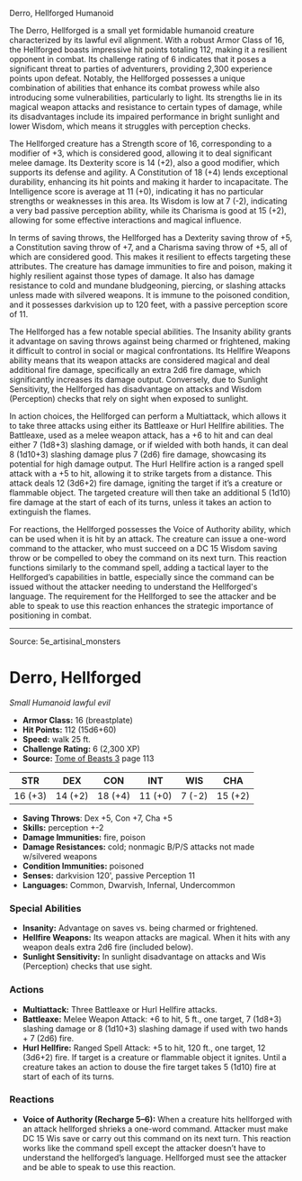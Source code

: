 <MonsterName/>Derro, Hellforged</MonsterName>
<CreatureType/>Humanoid</CreatureType>

<summary>The Derro, Hellforged is a small yet formidable humanoid creature characterized by its lawful evil alignment. With a robust Armor Class of 16, the Hellforged boasts impressive hit points totaling 112, making it a resilient opponent in combat. Its challenge rating of 6 indicates that it poses a significant threat to parties of adventurers, providing 2,300 experience points upon defeat. Notably, the Hellforged possesses a unique combination of abilities that enhance its combat prowess while also introducing some vulnerabilities, particularly to light. Its strengths lie in its magical weapon attacks and resistance to certain types of damage, while its disadvantages include its impaired performance in bright sunlight and lower Wisdom, which means it struggles with perception checks.</summary>

<detail>

The Hellforged creature has a Strength score of 16, corresponding to a modifier of +3, which is considered good, allowing it to deal significant melee damage. Its Dexterity score is 14 (+2), also a good modifier, which supports its defense and agility. A Constitution of 18 (+4) lends exceptional durability, enhancing its hit points and making it harder to incapacitate. The Intelligence score is average at 11 (+0), indicating it has no particular strengths or weaknesses in this area. Its Wisdom is low at 7 (-2), indicating a very bad passive perception ability, while its Charisma is good at 15 (+2), allowing for some effective interactions and magical influence.

In terms of saving throws, the Hellforged has a Dexterity saving throw of +5, a Constitution saving throw of +7, and a Charisma saving throw of +5, all of which are considered good. This makes it resilient to effects targeting these attributes. The creature has damage immunities to fire and poison, making it highly resilient against those types of damage. It also has damage resistance to cold and mundane bludgeoning, piercing, or slashing attacks unless made with silvered weapons. It is immune to the poisoned condition, and it possesses darkvision up to 120 feet, with a passive perception score of 11.

The Hellforged has a few notable special abilities. The Insanity ability grants it advantage on saving throws against being charmed or frightened, making it difficult to control in social or magical confrontations. Its Hellfire Weapons ability means that its weapon attacks are considered magical and deal additional fire damage, specifically an extra 2d6 fire damage, which significantly increases its damage output. Conversely, due to Sunlight Sensitivity, the Hellforged has disadvantage on attacks and Wisdom (Perception) checks that rely on sight when exposed to sunlight.

In action choices, the Hellforged can perform a Multiattack, which allows it to take three attacks using either its Battleaxe or Hurl Hellfire abilities. The Battleaxe, used as a melee weapon attack, has a +6 to hit and can deal either 7 (1d8+3) slashing damage, or if wielded with both hands, it can deal 8 (1d10+3) slashing damage plus 7 (2d6) fire damage, showcasing its potential for high damage output. The Hurl Hellfire action is a ranged spell attack with a +5 to hit, allowing it to strike targets from a distance. This attack deals 12 (3d6+2) fire damage, igniting the target if it’s a creature or flammable object. The targeted creature will then take an additional 5 (1d10) fire damage at the start of each of its turns, unless it takes an action to extinguish the flames.

For reactions, the Hellforged possesses the Voice of Authority ability, which can be used when it is hit by an attack. The creature can issue a one-word command to the attacker, who must succeed on a DC 15 Wisdom saving throw or be compelled to obey the command on its next turn. This reaction functions similarly to the command spell, adding a tactical layer to the Hellforged’s capabilities in battle, especially since the command can be issued without the attacker needing to understand the Hellforged's language. The requirement for the Hellforged to see the attacker and be able to speak to use this reaction enhances the strategic importance of positioning in combat.</detail>



---

Source: 5e_artisinal_monsters

# Derro, Hellforged

*Small* *Humanoid* *lawful evil*

- **Armor Class:** 16 (breastplate)
- **Hit Points:** 112 (15d6+60)
- **Speed:** walk 25 ft.
- **Challenge Rating:** 6 (2,300 XP)
- **Source:** [Tome of Beasts 3](https://koboldpress.com/kpstore/product/tome-of-beasts-3-for-5th-edition/) page 113

| STR | DEX | CON | INT | WIS | CHA |
| --- | --- | --- | --- | --- | --- |
| 16 (+3) | 14 (+2) | 18 (+4) | 11 (+0) | 7 (-2) | 15 (+2) |

- **Saving Throws**: Dex +5, Con +7, Cha +5
- **Skills:** perception +-2
- **Damage Immunities:** fire, poison
- **Damage Resistances:** cold; nonmagic B/P/S attacks not made w/silvered weapons
- **Condition Immunities:** poisoned
- **Senses:** darkvision 120', passive Perception 11
- **Languages:** Common, Dwarvish, Infernal, Undercommon

### Special Abilities

- **Insanity:** Advantage on saves vs. being charmed or frightened.
- **Hellfire Weapons:** Its weapon attacks are magical. When it hits with any weapon deals extra 2d6 fire (included below).
- **Sunlight Sensitivity:** In sunlight disadvantage on attacks and Wis (Perception) checks that use sight.

### Actions

- **Multiattack:** Three Battleaxe or Hurl Hellfire attacks.
- **Battleaxe:** Melee Weapon Attack: +6 to hit, 5 ft., one target, 7 (1d8+3) slashing damage or 8 (1d10+3) slashing damage if used with two hands + 7 (2d6) fire.
- **Hurl Hellfire:** Ranged Spell Attack: +5 to hit, 120 ft., one target, 12 (3d6+2) fire. If target is a creature or flammable object it ignites. Until a creature takes an action to douse the fire target takes 5 (1d10) fire at start of each of its turns.

### Reactions

- **Voice of Authority (Recharge 5–6):** When a creature hits hellforged with an attack hellforged shrieks a one-word command. Attacker must make DC 15 Wis save or carry out this command on its next turn. This reaction works like the command spell except the attacker doesn’t have to understand the hellforged’s language. Hellforged must see the attacker and be able to speak to use this reaction.




